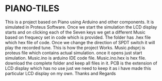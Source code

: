 # PIANO-TILES
This is a project based on Piano using Arduino and other components. It is simulated in Proteus Software. Once we start the simulation the LCD display starts and on clicking each of the Seven keys we get a different Music based on frequecy set in code which is provided. The folder has  .hex file which hex file of code. 
Once we change the direction of SPDT switch it will play the recorded tune.
This is how the project Works.
Music.pdsprj is proteus file which contains actual simulation. once it opens just start simulation. Music.ino is arduino IDE code file. Music.ino.hex is hex file.
download the complete folder and keep all files in it.
PCB is the extension of LCD display which has no use just we need to keep it as i have made this particular LCD display on my own.
Thanks and Regards
